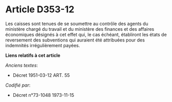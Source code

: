 # Article D353-12

Les caisses sont tenues de se soumettre au contrôle des agents du ministère chargé du travail et du ministère des finances et
des affaires économiques désignés à cet effet qui, le cas échéant, établiront les états de reversement des subventions qui
auraient été attribuées pour des indemnités irrégulièrement payées.

**Liens relatifs à cet article**

_Anciens textes_:

  - Décret  1951-03-12 ART. 55

_Codifié par_:

  - Décret n°73-1048 1973-11-15
